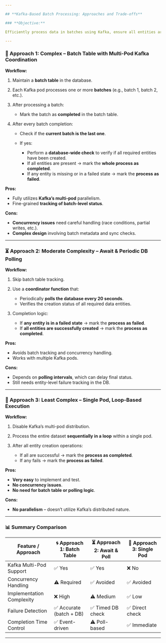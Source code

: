```yaml
---

## **Kafka-Based Batch Processing: Approaches and Trade-offs**

### **Objective:**

Efficiently process data in batches using Kafka, ensure all entities are successfully created, and mark the entire process as either **completed** or **failed**.

---
```


### **🔁 Approach 1: Complex – Batch Table with Multi-Pod Kafka Coordination**

**Workflow:**

1. Maintain a **batch table** in the database.
2. Each Kafka pod processes one or more **batches** (e.g., batch 1, batch 2, etc.).
3. After processing a batch:

   * Mark the batch as **completed** in the batch table.
4. After every batch completion:

   * Check if the **current batch is the last one**.
   * If yes:

     * Perform a **database-wide check** to verify if all required entities have been created.
     * If all entities are present → mark the **whole process as completed**.
     * If any entity is missing or in a failed state → mark the **process as failed**.

**Pros:**

* Fully utilizes **Kafka’s multi-pod** parallelism.
* Fine-grained **tracking of batch-level status**.

**Cons:**

* **Concurrency issues** need careful handling (race conditions, partial writes, etc.).
* **Complex design** involving batch metadata and sync checks.

---

### **⏳ Approach 2: Moderate Complexity – Await & Periodic DB Polling**

**Workflow:**

1. Skip batch table tracking.
2. Use a **coordinator function** that:

   * Periodically **polls the database every 20 seconds**.
   * Verifies the creation status of all required data entities.
3. Completion logic:

   * If **any entity is in a failed state** → mark the **process as failed**.
   * If **all entities are successfully created** → mark the **process as completed**.

**Pros:**

* Avoids batch tracking and concurrency handling.
* Works with multiple Kafka pods.

**Cons:**

* Depends on **polling intervals**, which can delay final status.
* Still needs entity-level failure tracking in the DB.

---

### **🧾 Approach 3: Least Complex – Single Pod, Loop-Based Execution**

**Workflow:**

1. Disable Kafka’s multi-pod distribution.
2. Process the entire dataset **sequentially in a loop** within a single pod.
3. After all entity creation operations:

   * If all are successful → mark the **process as completed**.
   * If any fails → mark the **process as failed**.

**Pros:**

* **Very easy** to implement and test.
* **No concurrency issues**.
* **No need for batch table or polling logic**.

**Cons:**

* **No parallelism** – doesn’t utilize Kafka’s distributed nature.

---

### **📊 Summary Comparison**

| Feature / Approach        | 🌀 Approach 1: Batch Table | ⏳ Approach 2: Await & Poll | 🧾 Approach 3: Single Pod |
| ------------------------- | -------------------------- | -------------------------- | ------------------------- |
| Kafka Multi-Pod Support   | ✅ Yes                      | ✅ Yes                      | ❌ No                      |
| Concurrency Handling      | ⚠️ Required                | ✅ Avoided                  | ✅ Avoided                 |
| Implementation Complexity | ❌ High                     | ⚠️ Medium                  | ✅ Low                     |
| Failure Detection         | ✅ Accurate (batch + DB)    | ✅ Timed DB check           | ✅ Direct check            |
| Completion Time Control   | ✅ Event-driven             | ⚠️ Poll-based              | ✅ Immediate               |

---
